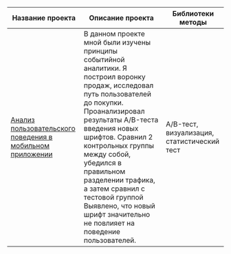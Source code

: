 

| Название проекта                                                                                                              | Описание проекта                                                                                                                                                                                                                                                                                                                                                                                         | Библиотеки методы                           |
|-------------------------------------------------------------------------------------------------------------------------------|----------------------------------------------------------------------------------------------------------------------------------------------------------------------------------------------------------------------------------------------------------------------------------------------------------------------------------------------------------------------------------------------------------|---------------------------------------------|
| [Анализ пользовательского поведения в мобильном приложении](https://github.com/Zelenenykiy/Portfolio/blob/main/A%20B%20tests/A_B%20tests.ipynb) | В данном проекте мной были изучены принципы событийной аналитики. Я построил воронку продаж, исследовал путь пользователей до покупки. Проанализировал результаты A/B-теста введения новых шрифтов. Сравнил 2 контрольных группы между собой, убедился в правильном разделении трафика, а затем сравнил с тестовой группой Выявлено, что новый шрифт значительно не повлияет на поведение пользователей. | A/B-тест, визуализация, статистический тест |
